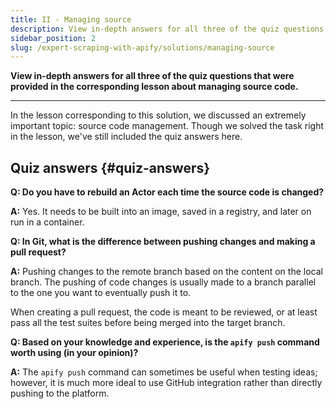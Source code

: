 ```yaml
---
title: II - Managing source
description: View in-depth answers for all three of the quiz questions that were provided in the corresponding lesson about managing source code.
sidebar_position: 2
slug: /expert-scraping-with-apify/solutions/managing-source
---
```


**View in-depth answers for all three of the quiz questions that were provided in the corresponding lesson about managing source code.**

---

In the lesson corresponding to this solution, we discussed an extremely important topic: source code management. Though we solved the task right in the lesson, we've still included the quiz answers here.

## Quiz answers {#quiz-answers}

**Q: Do you have to rebuild an Actor each time the source code is changed?**

**A:** Yes. It needs to be built into an image, saved in a registry, and later on run in a container.

**Q: In Git, what is the difference between pushing changes and making a pull request?**

**A:** Pushing changes to the remote branch based on the content on the local branch. The pushing of code changes is usually made to a branch parallel to the one you want to eventually push it to.

When creating a pull request, the code is meant to be reviewed, or at least pass all the test suites before being merged into the target branch.

**Q: Based on your knowledge and experience, is the `apify push` command worth using (in your opinion)?**

**A:** The `apify push` command can sometimes be useful when testing ideas; however, it is much more ideal to use GitHub integration rather than directly pushing to the platform.
